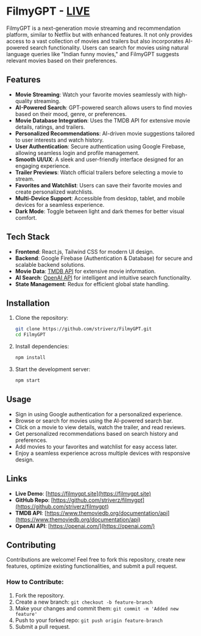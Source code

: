 # FilmyGPT - [LIVE](https://filmygpt.site)

FilmyGPT is a next-generation movie streaming and recommendation platform, similar to Netflix but with enhanced features. It not only provides access to a vast collection of movies and trailers but also incorporates AI-powered search functionality. Users can search for movies using natural language queries like "Indian funny movies," and FilmyGPT suggests relevant movies based on their preferences.

## Features

- **Movie Streaming**: Watch your favorite movies seamlessly with high-quality streaming.
- **AI-Powered Search**: GPT-powered search allows users to find movies based on their mood, genre, or preferences.
- **Movie Database Integration**: Uses the TMDB API for extensive movie details, ratings, and trailers.
- **Personalized Recommendations**: AI-driven movie suggestions tailored to user interests and watch history.
- **User Authentication**: Secure authentication using Google Firebase, allowing seamless login and profile management.
- **Smooth UI/UX**: A sleek and user-friendly interface designed for an engaging experience.
- **Trailer Previews**: Watch official trailers before selecting a movie to stream.
- **Favorites and Watchlist**: Users can save their favorite movies and create personalized watchlists.
- **Multi-Device Support**: Accessible from desktop, tablet, and mobile devices for a seamless experience.
- **Dark Mode**: Toggle between light and dark themes for better visual comfort.

## Tech Stack

- **Frontend**: React.js, Tailwind CSS for modern UI design.
- **Backend**: Google Firebase (Authentication & Database) for secure and scalable backend solutions.
- **Movie Data**: [TMDB API](https://www.themoviedb.org/documentation/api) for extensive movie information.
- **AI Search**: [OpenAI API](https://openai.com/) for intelligent and intuitive search functionality.
- **State Management**: Redux for efficient global state handling.

## Installation

1. Clone the repository:
   ```sh
   git clone https://github.com/striverz/FilmyGPT.git
   cd FilmyGPT
   ```

2. Install dependencies:
   ```sh
   npm install
   ```

3. Start the development server:
   ```sh
   npm start
   ```

## Usage

- Sign in using Google authentication for a personalized experience.
- Browse or search for movies using the AI-powered search bar.
- Click on a movie to view details, watch the trailer, and read reviews.
- Get personalized recommendations based on search history and preferences.
- Add movies to your favorites and watchlist for easy access later.
- Enjoy a seamless experience across multiple devices with responsive design.

## Links

- **Live Demo**: [https://filmygpt.site](https://filmygpt.site)
- **GitHub Repo**: [https://github.com/striverz/filmygpt](https://github.com/striverz/filmygpt)
- **TMDB API**: [https://www.themoviedb.org/documentation/api](https://www.themoviedb.org/documentation/api)
- **OpenAI API**: [https://openai.com/](https://openai.com/)

## Contributing

Contributions are welcome! Feel free to fork this repository, create new features, optimize existing functionalities, and submit a pull request. 

### How to Contribute:
1. Fork the repository.
2. Create a new branch: `git checkout -b feature-branch`
3. Make your changes and commit them: `git commit -m 'Added new feature'`
4. Push to your forked repo: `git push origin feature-branch`
5. Submit a pull request.


